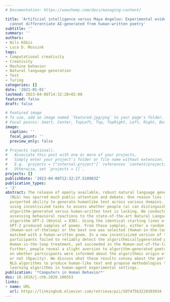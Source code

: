 ```yaml
---
# Documentation: https://wowchemy.com/docs/managing-content/

title: 'Artificial intelligence versus Maya Angelou: Experimental evidence that people
  cannot differentiate AI-generated from human-written poetry'
subtitle: ''
summary: ''
authors:
- Nils Köbis
- Luca D. Mossink
tags:
- Computational creativity
- Creativity
- Machine behavior
- Natural language generation
- Test
- Turing
categories: []
date: '2021-01-01'
lastmod: 2023-04-06T14:32:28+02:00
featured: false
draft: false

# Featured image
# To use, add an image named `featured.jpg/png` to your page's folder.
# Focal points: Smart, Center, TopLeft, Top, TopRight, Left, Right, BottomLeft, Bottom, BottomRight.
image:
  caption: ''
  focal_point: ''
  preview_only: false

# Projects (optional).
#   Associate this post with one or more of your projects.
#   Simply enter your project's folder or file name without extension.
#   E.g. `projects = ["internal-project"]` references `content/project/deep-learning/index.md`.
#   Otherwise, set `projects = []`.
projects: []
publishDate: '2023-04-06T12:32:27.518983Z'
publication_types:
- '2'
abstract: The release of openly available, robust natural language generation algorithms
  (NLG) has spurred much public attention and debate. One reason lies in the algorithms'
  purported ability to generate humanlike text across various domains. Empirical evidence
  using incentivized tasks to assess whether people (a) can distinguish and (b) prefer
  algorithm-generated versus human-written text is lacking. We conducted two experiments
  assessing behavioral reactions to the state-of-the-art Natural Language Generation
  algorithm GPT-2 (Ntotal = 830). Using the identical starting lines of human poems,
  GPT-2 produced samples of poems. From these samples, either a random poem was chosen
  (Human-out-of-theloop) or the best one was selected (Human-in-the-loop) and in turn
  matched with a human-written poem. In a new incentivized version of the Turing Test,
  participants failed to reliably detect the algorithmicallygenerated poems in the
  Human-in-the-loop treatment, yet succeeded in the Human-out-of-the-loop treatment.
  Further, people reveal a slight aversion to algorithm-generated poetry, independent
  on whether participants were informed about the algorithmic origin of the poem (Transparency)
  or not (Opacity). We discuss what these results convey about the performance of
  NLG algorithms to produce human-like text and propose methodologies to study such
  learning algorithms in human-agent experimental settings.
publication: '*Computers in Human Behavior*'
doi: 10.1016/j.chb.2020.106553
links:
- name: URL
  url: https://linkinghub.elsevier.com/retrieve/pii/S0747563220303034
---
```

